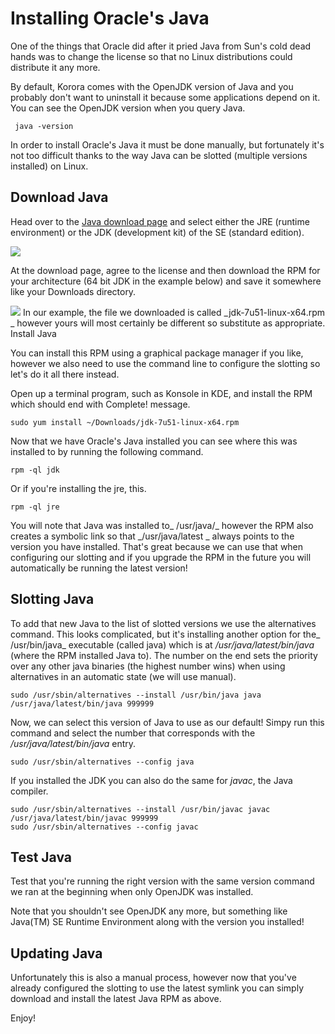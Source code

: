 # Installing Oracle's Java

One of the things that Oracle did after it pried Java from Sun's cold dead hands was to change the license so that no Linux distributions could distribute it any more.

By default, Korora comes with the OpenJDK version of Java and you probably don't want to uninstall it because some applications depend on it. You can see the OpenJDK version when you query Java.

```
 java -version
```
In order to install Oracle's Java it must be done manually, but fortunately it's not too difficult thanks to the way Java can be slotted (multiple versions installed) on Linux.

## Download Java

Head over to the [Java download page](http://www.oracle.com/technetwork/java/javase/downloads/index.html) and select either the JRE (runtime environment) or the JDK (development kit) of the SE (standard edition).

![](https://github.com/kororaproject/kp-documentation/blob/master/img/install-oracle-java-download.jpg)

At the download page, agree to the license and then download the RPM for your architecture (64 bit JDK in the example below) and save it somewhere like your Downloads directory.

![](https://github.com/kororaproject/kp-documentation/blob/master/img/install-oracle-java-select.jpg)
In our example, the file we downloaded is called _jdk-7u51-linux-x64.rpm _ however yours will most certainly be different so substitute as appropriate.
Install Java

You can install this RPM using a graphical package manager if you like, however we also need to use the command line to configure the slotting so let's do it all there instead.

Open up a terminal program, such as Konsole in KDE, and install the RPM which should end with Complete! message.

```
sudo yum install ~/Downloads/jdk-7u51-linux-x64.rpm
```

Now that we have Oracle's Java installed you can see where this was installed to by running the following command.

```
rpm -ql jdk
```

Or if you're installing the jre, this.

```
rpm -ql jre
```

You will note that Java was installed to_ /usr/java/_ however the RPM also creates a symbolic link so that _/usr/java/latest _ always points to the version you have installed. That's great because we can use that when configuring our slotting and if you upgrade the RPM in the future you will automatically be running the latest version!

## Slotting Java

To add that new Java to the list of slotted versions we use the alternatives command. This looks complicated, but it's installing another option for the_ /usr/bin/java_ executable (called java) which is at _/usr/java/latest/bin/java_ (where the RPM installed Java to). The number on the end sets the priority over any other java binaries (the highest number wins) when using alternatives in an automatic state (we will use manual).

```
sudo /usr/sbin/alternatives --install /usr/bin/java java /usr/java/latest/bin/java 999999
```

Now, we can select this version of Java to use as our default! Simpy run this command and select the number that corresponds with the _/usr/java/latest/bin/java_ entry.

```
sudo /usr/sbin/alternatives --config java
```

If you installed the JDK you can also do the same for _javac_, the Java compiler.

```
sudo /usr/sbin/alternatives --install /usr/bin/javac javac /usr/java/latest/bin/javac 999999
sudo /usr/sbin/alternatives --config javac
```

## Test Java

Test that you're running the right version with the same version command we ran at the beginning when only OpenJDK was installed.




Note that you shouldn't see OpenJDK any more, but something like Java(TM) SE Runtime Environment along with the version you installed!

## Updating Java

Unfortunately this is also a manual process, however now that you've already configured the slotting to use the latest symlink you can simply download and install the latest Java RPM as above.

Enjoy!
